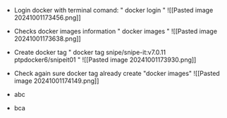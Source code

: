 - Login docker with terminal comand: " docker login " ![[Pasted image 20241001173456.png]]

- Checks docker images information " docker images " ![[Pasted image 20241001173638.png]]
  
- Create docker tag " docker tag snipe/snipe-it:v7.0.11 ptpdocker6/snipeit01 " ![[Pasted image 20241001173930.png]]

- Check again sure docker tag already create "docker images" ![[Pasted image 20241001174149.png]]
  
- abc
- bca